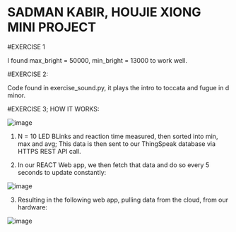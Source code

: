 # SADMAN KABIR, HOUJIE XIONG MINI PROJECT

#EXERCISE 1

I found max_bright = 50000, min_bright = 13000 to work well.


#EXERCISE 2:

Code found in exercise_sound.py, it plays the intro to toccata and fugue in d minor.

#EXERCISE 3; HOW IT WORKS:

![image](https://github.com/user-attachments/assets/4a33befa-2534-47be-85bd-41dadd4cd1bb)


1. N = 10 LED BLinks and reaction time measured, then sorted into min, max and avg;
   This data is then sent to our ThingSpeak database via HTTPS REST API call.

2. In our REACT Web app, we then fetch that data and do so every 5 seconds to update constantly:

![image](https://github.com/user-attachments/assets/6964ea49-5252-487a-93af-e1f1d1f28f1a)

3. Resulting in the following web app, pulling data from the cloud, from our hardware:

![image](https://github.com/user-attachments/assets/16a4e3be-0798-4fc9-97be-abdc6e8ba091)


